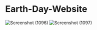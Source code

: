 # Earth-Day-Website
![Screenshot (1096)](https://github.com/Manjima04/Earth-Day-Website/assets/121927721/7628ffe7-5f08-4d45-b581-a668a0a4cfe2)
![Screenshot (1097)](https://github.com/Manjima04/Earth-Day-Website/assets/121927721/4194e69d-2bd4-43e3-95a5-bacf1c140657)
